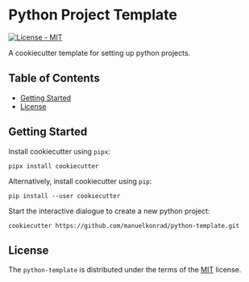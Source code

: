 # Python Project Template

[![License - MIT](https://img.shields.io/badge/license-MIT-blue.svg)](https://spdx.org/licenses/MIT.html)

A cookiecutter template for setting up python projects.

## Table of Contents

- [Getting Started](#getting_started)
- [License](#license)

## Getting Started

Install cookiecutter using `pipx`:

```console
pipx install cookiecutter
```

Alternatively, install cookiecutter using `pip`:

```console
pip install --user cookiecutter
```

Start the interactive dialogue to create a new python project:

```console
cookiecutter https://github.com/manuelkonrad/python-template.git
```

## License

The `python-template` is distributed under the terms of the [MIT](https://spdx.org/licenses/MIT.html) license.
